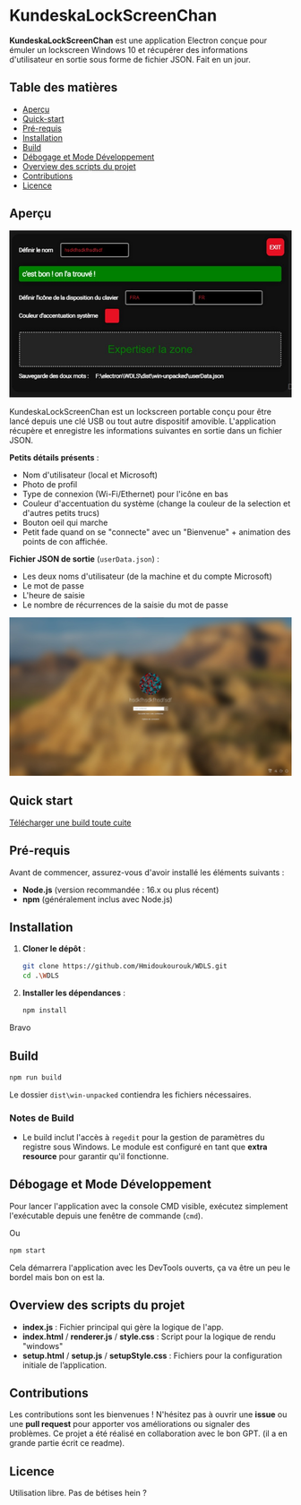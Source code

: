 # KundeskaLockScreenChan

**KundeskaLockScreenChan** est une application Electron conçue pour émuler un lockscreen Windows 10 et récupérer des informations d'utilisateur en sortie sous forme de fichier JSON.
Fait en un jour.

## Table des matières

- [Aperçu](#aperçu)
- [Quick-start](#quick-start)
- [Pré-requis](#pré-requis)
- [Installation](#installation)
- [Build](#build)
- [Débogage et Mode Développement](#débogage-et-mode-développement)
- [Overview des scripts du projet](#overview-des-scripts-du-projet)
- [Contributions](#contributions)
- [Licence](#licence)

## Aperçu

![Setup](imgs/setup.jpg)

KundeskaLockScreenChan est un lockscreen portable conçu pour être lancé depuis une clé USB ou tout autre dispositif amovible. L'application récupère et enregistre les informations suivantes en sortie dans un fichier JSON.

**Petits détails présents** :
- Nom d'utilisateur (local et Microsoft)
- Photo de profil
- Type de connexion (Wi-Fi/Ethernet) pour l'icône en bas
- Couleur d'accentuation du système (change la couleur de la selection et d'autres petits trucs)
- Bouton oeil qui marche
- Petit fade quand on se "connecte" avec un "Bienvenue" + animation des points de con affichée.

**Fichier JSON de sortie** (`userData.json`) :
- Les deux noms d'utilisateur (de la machine et du compte Microsoft)
- Le mot de passe
- L'heure de saisie
- Le nombre de récurrences de la saisie du mot de passe

![Login](imgs/login.jpg)

## Quick start

[Télécharger une build toute cuite](https://github.com/Hmidoukourouk/WDLS/releases/tag/builds)

## Pré-requis

Avant de commencer, assurez-vous d'avoir installé les éléments suivants :

- **Node.js** (version recommandée : 16.x ou plus récent)
- **npm** (généralement inclus avec Node.js)

## Installation

1. **Cloner le dépôt** :

   ```bash
   git clone https://github.com/Hmidoukourouk/WDLS.git
   cd .\WDLS
   ```

2. **Installer les dépendances** :

   ```bash
   npm install
   ```
Bravo

## Build

   ```bash
   npm run build
   ```

   Le dossier `dist\win-unpacked` contiendra les fichiers nécessaires.

### Notes de Build

- Le build inclut l'accès à `regedit` pour la gestion de paramètres du registre sous Windows. Le module est configuré en tant que **extra resource** pour garantir qu'il fonctionne.

## Débogage et Mode Développement

Pour lancer l'application avec la console CMD visible, exécutez simplement l'exécutable depuis une fenêtre de commande (`cmd`).

Ou 
   ```bash
   npm start
   ```
Cela démarrera l'application avec les DevTools ouverts, ça va être un peu le bordel mais bon on est la.

## Overview des scripts du projet

- **index.js** : Fichier principal qui gère la logique de l'app.
- **index.html** / **renderer.js** / **style.css** : Script pour la logique de rendu "windows"
- **setup.html** / **setup.js** / **setupStyle.css** : Fichiers pour la configuration initiale de l’application.

## Contributions

Les contributions sont les bienvenues ! N'hésitez pas à ouvrir une **issue** ou une **pull request** pour apporter vos améliorations ou signaler des problèmes. Ce projet a été réalisé en collaboration avec le bon GPT.
(il a en grande partie écrit ce readme).

## Licence

Utilisation libre. Pas de bétises hein ?